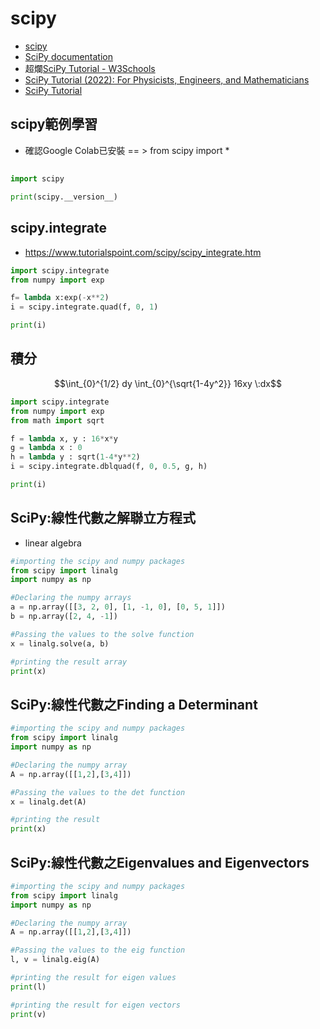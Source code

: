 # scipy
- [scipy](https://scipy.org/)
- [SciPy documentation](https://docs.scipy.org/doc/scipy/)
- 超爛[SciPy Tutorial - W3Schools](https://www.w3schools.com/python/scipy/index.php)
- [SciPy Tutorial (2022): For Physicists, Engineers, and Mathematicians](https://www.youtube.com/watch?v=jmX4FOUEfgU)
- [SciPy Tutorial](https://www.tutorialspoint.com/scipy/index.htm)

## scipy範例學習
- 確認Google Colab已安裝 == > from scipy import *

##
```python
import scipy

print(scipy.__version__)

```




## scipy.integrate
- https://www.tutorialspoint.com/scipy/scipy_integrate.htm
```python
import scipy.integrate
from numpy import exp

f= lambda x:exp(-x**2)
i = scipy.integrate.quad(f, 0, 1)

print(i)
```


## 積分

$$\int_{0}^{1/2} dy \int_{0}^{\sqrt{1-4y^2}} 16xy \:dx$$

```python
import scipy.integrate
from numpy import exp
from math import sqrt

f = lambda x, y : 16*x*y
g = lambda x : 0
h = lambda y : sqrt(1-4*y**2)
i = scipy.integrate.dblquad(f, 0, 0.5, g, h)

print(i)

```


## SciPy:線性代數之解聯立方程式
- linear algebra


```python
#importing the scipy and numpy packages
from scipy import linalg
import numpy as np

#Declaring the numpy arrays
a = np.array([[3, 2, 0], [1, -1, 0], [0, 5, 1]])
b = np.array([2, 4, -1])

#Passing the values to the solve function
x = linalg.solve(a, b)

#printing the result array
print(x)
```


## SciPy:線性代數之Finding a Determinant
```python
#importing the scipy and numpy packages
from scipy import linalg
import numpy as np

#Declaring the numpy array
A = np.array([[1,2],[3,4]])

#Passing the values to the det function
x = linalg.det(A)

#printing the result
print(x)
```


## SciPy:線性代數之Eigenvalues and Eigenvectors
```python
#importing the scipy and numpy packages
from scipy import linalg
import numpy as np

#Declaring the numpy array
A = np.array([[1,2],[3,4]])

#Passing the values to the eig function
l, v = linalg.eig(A)

#printing the result for eigen values
print(l)

#printing the result for eigen vectors
print(v)

```


##
```python


```


##
```python


```


##
```python


```


##
```python


```

